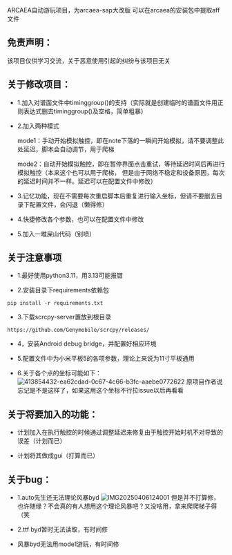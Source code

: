 ARCAEA自动游玩项目，为arcaea-sap大改版
可以在arcaea的安装包中提取aff文件

## 免责声明：

该项目仅供学习交流，关于恶意使用引起的纠纷与该项目无关



## 关于修改项目：

   + 1.加入对谱面文件中timinggroup()的支持（实际就是创建临时的谱面文件用正则表达式删去timinggroup()及空格，简单粗暴）
  
   + 2.加入两种模式
  
     mode1：手动开始模拟触控，即在note下落的一瞬间开始模拟，请不要调整此处延迟，脚本会自动调节，用于爬梯
     
     mode2：自动开始模拟触控，即在暂停界面点击重试，等待延迟时间后再进行模拟触控（本来这个也可以用于爬梯，
     但是由于网络不稳定和设备原因，每次的延迟时间并不一样。延迟可以在配置文件中修改）
     
   + 3.记忆功能，现在不需要每次重启脚本后重复进行输入坐标，但请不要删去目录下配置文件，会闪退（懒得修）

   + 4.快捷修改各个参数，也可以在配置文件中修改

   + 5.加入一堆屎山代码（别喷）

   

## 关于注意事项

   + 1.最好使用python3.11，用3.13可能报错

   + 2.安装目录下requirements依赖包

    pip install -r requirements.txt

   + 3.下载scrcpy-server置放到根目录

    https://github.com/Genymobile/scrcpy/releases/

   + 4，安装Android debug bridge，并配置好相应环境

   + 5.配置文件中为小米平板5的各项参数，理论上来说为11寸平板通用

   + 6.关于各个点的坐标可能如下：
   ![413854432-ea62cdad-0c67-4c66-b3fc-aaebe0772622](https://github.com/user-attachments/assets/b1c6e676-9016-4349-a4bf-f14583dae300)
   原项目作者说忘记是不是这样了，如果这用这个坐标不行拉issue以后再看看

   

## 关于将要加入的功能：

  + 计划加入在执行触控的时候通过调整延迟来修复由于触控开始时机不对导致的误差（计划而已）

  + 计划将其做成gui（打算而已）
  

  

## 关于bug：

  + 1.auto先生还无法理论风暴byd
  ![IMG20250406124001](https://github.com/user-attachments/assets/45b457b3-4707-4d84-90c1-4382f995508b)
  但是并不打算修，也许随缘？不会真的有人想用这个理论风暴吧？又没啥用，拿来爬爬梯子得（笑

  + 2.ttf byd暂时无法读取，有时间修

  + 风暴byd无法用mode1游玩，有时间修
